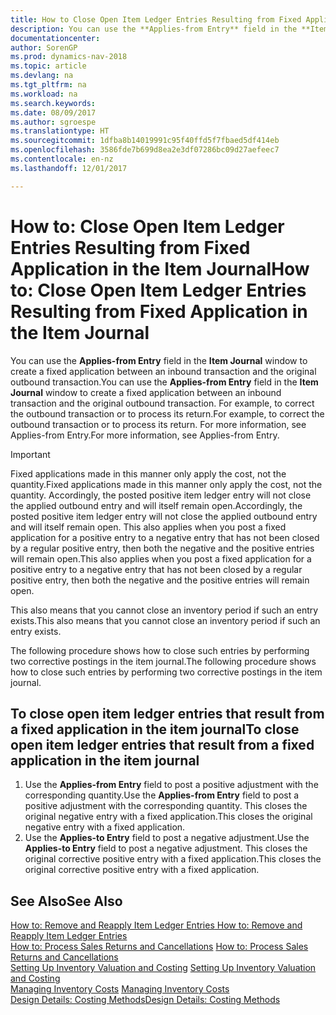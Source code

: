```yaml
---
title: How to Close Open Item Ledger Entries Resulting from Fixed Application in the Item Journal
description: You can use the **Applies-from Entry** field in the **Item Journal** window to create a fixed application between an inbound transaction and the original outbound transaction. For example, to correct the outbound transaction or to process its return.
documentationcenter: 
author: SorenGP
ms.prod: dynamics-nav-2018
ms.topic: article
ms.devlang: na
ms.tgt_pltfrm: na
ms.workload: na
ms.search.keywords: 
ms.date: 08/09/2017
ms.author: sgroespe
ms.translationtype: HT
ms.sourcegitcommit: 1dfba8b14019991c95f40ffd5f7fbaed5df414eb
ms.openlocfilehash: 3586fde7b699d8ea2e3df07286bc09d27aefeec7
ms.contentlocale: en-nz
ms.lasthandoff: 12/01/2017

---
```

# <a name="how-to-close-open-item-ledger-entries-resulting-from-fixed-application-in-the-item-journal"></a><span data-ttu-id="ba7bb-104">How to: Close Open Item Ledger Entries Resulting from Fixed Application in the Item Journal</span><span class="sxs-lookup"><span data-stu-id="ba7bb-104">How to: Close Open Item Ledger Entries Resulting from Fixed Application in the Item Journal</span></span>
<span data-ttu-id="ba7bb-105">You can use the **Applies-from Entry** field in the **Item Journal** window to create a fixed application between an inbound transaction and the original outbound transaction.</span><span class="sxs-lookup"><span data-stu-id="ba7bb-105">You can use the **Applies-from Entry** field in the **Item Journal** window to create a fixed application between an inbound transaction and the original outbound transaction.</span></span> <span data-ttu-id="ba7bb-106">For example, to correct the outbound transaction or to process its return.</span><span class="sxs-lookup"><span data-stu-id="ba7bb-106">For example, to correct the outbound transaction or to process its return.</span></span> <span data-ttu-id="ba7bb-107">For more information, see Applies-from Entry.</span><span class="sxs-lookup"><span data-stu-id="ba7bb-107">For more information, see Applies-from Entry.</span></span>  

> [!IMPORTANT]  
>  <span data-ttu-id="ba7bb-108">Fixed applications made in this manner only apply the cost, not the quantity.</span><span class="sxs-lookup"><span data-stu-id="ba7bb-108">Fixed applications made in this manner only apply the cost, not the quantity.</span></span> <span data-ttu-id="ba7bb-109">Accordingly, the posted positive item ledger entry will not close the applied outbound entry and will itself remain open.</span><span class="sxs-lookup"><span data-stu-id="ba7bb-109">Accordingly, the posted positive item ledger entry will not close the applied outbound entry and will itself remain open.</span></span> <span data-ttu-id="ba7bb-110">This also applies when you post a fixed application for a positive entry to a negative entry that has not been closed by a regular positive entry, then both the negative and the positive entries will remain open.</span><span class="sxs-lookup"><span data-stu-id="ba7bb-110">This also applies when you post a fixed application for a positive entry to a negative entry that has not been closed by a regular positive entry, then both the negative and the positive entries will remain open.</span></span>  
>   
>  <span data-ttu-id="ba7bb-111">This also means that you cannot close an inventory period if such an entry exists.</span><span class="sxs-lookup"><span data-stu-id="ba7bb-111">This also means that you cannot close an inventory period if such an entry exists.</span></span>  

<span data-ttu-id="ba7bb-112">The following procedure shows how to close such entries by performing two corrective postings in the item journal.</span><span class="sxs-lookup"><span data-stu-id="ba7bb-112">The following procedure shows how to close such entries by performing two corrective postings in the item journal.</span></span>  

## <a name="to-close-open-item-ledger-entries-that-result-from-a-fixed-application-in-the-item-journal"></a><span data-ttu-id="ba7bb-113">To close open item ledger entries that result from a fixed application in the item journal</span><span class="sxs-lookup"><span data-stu-id="ba7bb-113">To close open item ledger entries that result from a fixed application in the item journal</span></span>  

1.  <span data-ttu-id="ba7bb-114">Use the **Applies-from Entry** field to post a positive adjustment with the corresponding quantity.</span><span class="sxs-lookup"><span data-stu-id="ba7bb-114">Use the **Applies-from Entry** field to post a positive adjustment with the corresponding quantity.</span></span> <span data-ttu-id="ba7bb-115">This closes the original negative entry with a fixed application.</span><span class="sxs-lookup"><span data-stu-id="ba7bb-115">This closes the original negative entry with a fixed application.</span></span>  
2.  <span data-ttu-id="ba7bb-116">Use the **Applies-to Entry** field to post a negative adjustment.</span><span class="sxs-lookup"><span data-stu-id="ba7bb-116">Use the **Applies-to Entry** field to post a negative adjustment.</span></span> <span data-ttu-id="ba7bb-117">This closes the original corrective positive entry with a fixed application.</span><span class="sxs-lookup"><span data-stu-id="ba7bb-117">This closes the original corrective positive entry with a fixed application.</span></span>  

## <a name="see-also"></a><span data-ttu-id="ba7bb-118">See Also</span><span class="sxs-lookup"><span data-stu-id="ba7bb-118">See Also</span></span>  
[<span data-ttu-id="ba7bb-119"> How to: Remove and Reapply Item Ledger Entries</span><span class="sxs-lookup"><span data-stu-id="ba7bb-119"> How to: Remove and Reapply Item Ledger Entries</span></span>](finance-how-to-remove-and-reapply-item-entries.md)  
 <span data-ttu-id="ba7bb-120">[How to: Process Sales Returns and Cancellations](sales-how-process-sales-returns-cancellations.md) </span><span class="sxs-lookup"><span data-stu-id="ba7bb-120">[How to: Process Sales Returns and Cancellations](sales-how-process-sales-returns-cancellations.md) </span></span>  
 <span data-ttu-id="ba7bb-121">[Setting Up Inventory Valuation and Costing](finance-set-up-inventory-valuation-and-costing.md) </span><span class="sxs-lookup"><span data-stu-id="ba7bb-121">[Setting Up Inventory Valuation and Costing](finance-set-up-inventory-valuation-and-costing.md) </span></span>  
 <span data-ttu-id="ba7bb-122">[Managing Inventory Costs](finance-manage-inventory-costs.md) </span><span class="sxs-lookup"><span data-stu-id="ba7bb-122">[Managing Inventory Costs](finance-manage-inventory-costs.md) </span></span>  
 [<span data-ttu-id="ba7bb-123">Design Details: Costing Methods</span><span class="sxs-lookup"><span data-stu-id="ba7bb-123">Design Details: Costing Methods</span></span>](design-details-costing-methods.md)

